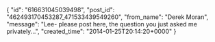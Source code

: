  {
   "id": "616631045039498",
   "post_id": "462493170453287_471533439549260",
   "from_name": "Derek Moran",
   "message": "Lee- please post here, the question you just asked me privately...",
   "created_time": "2014-01-25T20:14:20+0000"
 }
